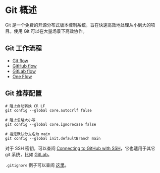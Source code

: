 # Git 概述

Git 是一个免费的开源分布式版本控制系统，旨在快速高效地处理从小到大的项目。使用 Git 可以在大量场景下高效协作。

## Git 工作流程

- [Git flow](https://nvie.com/posts/a-successful-git-branching-model/)
- [GitHub flow](https://docs.github.com/en/get-started/quickstart/github-flow)
- [GitLab flow](https://docs.gitlab.com/ee/topics/gitlab_flow.html)
- [One Flow](https://www.endoflineblog.com/oneflow-a-git-branching-model-and-workflow)

## Git 推荐配置

```shell
# 阻止自动转换 CR LF
git config --global core.autocrlf false

# 阻止忽略大小写
git config --global core.ignorecase false

# 指定默认分支名为 main
git config --global init.defaultBranch main
```

对于 SSH 密钥，可以查阅 [Connecting to GitHub with SSH](https://docs.github.com/en/github/authenticating-to-github/connecting-to-github-with-ssh)，它也适用于其它 git 系统，比如 [GitLab](https://gitlab.com/)。

`.gitignore` 例子可以查阅 [这里](https://github.com/ModyQyW/fabric/blob/main/.gitignore)。

